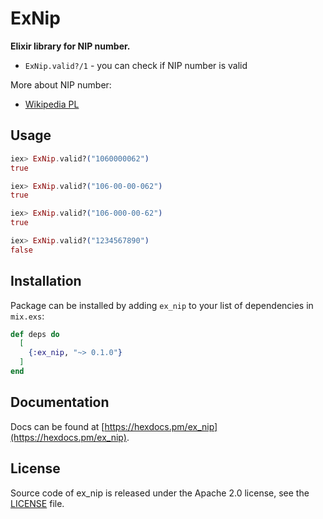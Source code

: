 # ExNip

**Elixir library for NIP number.**

  * `ExNip.valid?/1` - you can check if NIP number is valid

  More about NIP number:
  * [Wikipedia PL](https://pl.wikipedia.org/wiki/NIP)

## Usage

```elixir
iex> ExNip.valid?("1060000062")
true

iex> ExNip.valid?("106-00-00-062")
true

iex> ExNip.valid?("106-000-00-62")
true

iex> ExNip.valid?("1234567890")
false
```

## Installation

Package can be installed by adding `ex_nip`
to your list of dependencies in `mix.exs`:

```elixir
def deps do
  [
    {:ex_nip, "~> 0.1.0"}
  ]
end
```

## Documentation

Docs can be found at [https://hexdocs.pm/ex_nip](https://hexdocs.pm/ex_nip).

## License

Source code of ex_nip is released under the Apache 2.0 license, see the [LICENSE](LICENSE) file.
